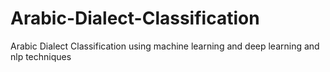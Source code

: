# Arabic-Dialect-Classification
Arabic Dialect Classification using machine learning and deep learning and nlp techniques
